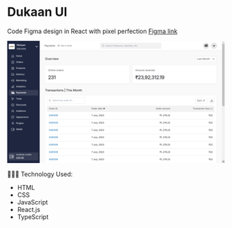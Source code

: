 # Dukaan UI

Code Figma design in React with pixel perfection
[Figma link](https://www.figma.com/file/1QTpfgcJLng3SEHv3V7Nr4/Payouts-V2---2023?type=design&node-id=0-1&mode=design&t=C1smmNayDRAFJaOw-0)

![](./public/template.png)

👨🏻‍💻 Technology Used:
- HTML
- CSS
- JavaScript
- React.js
- TypeScript
